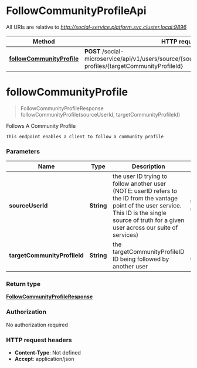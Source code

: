# FollowCommunityProfileApi

All URIs are relative to *http://social-service.platform.svc.cluster.local:9896*

| Method | HTTP request | Description |
|------------- | ------------- | -------------|
| [**followCommunityProfile**](FollowCommunityProfileApi.md#followCommunityProfile) | **POST** /social-microservice/api/v1/users/source/{sourceUserId}/follow/community-profiles/{targetCommunityProfileId} | Follows A Community Profile |


<a name="followCommunityProfile"></a>
# **followCommunityProfile**
> FollowCommunityProfileResponse followCommunityProfile(sourceUserId, targetCommunityProfileId)

Follows A Community Profile

    This endpoint enables a client to follow a community profile

### Parameters

|Name | Type | Description  | Notes |
|------------- | ------------- | ------------- | -------------|
| **sourceUserId** | **String**| the user ID trying to follow another user (NOTE: userID refers to the ID from the vantage point of the user service. This ID is the single source of truth for a given user across our suite of services) | type: uint64 | [default to null] |
| **targetCommunityProfileId** | **String**| the targetCommunityProfileID ID being followed by another user | [default to null] |

### Return type

[**FollowCommunityProfileResponse**](../Models/FollowCommunityProfileResponse.md)

### Authorization

No authorization required

### HTTP request headers

- **Content-Type**: Not defined
- **Accept**: application/json

